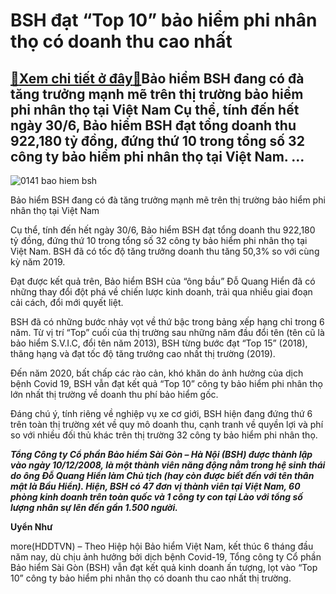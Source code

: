 BSH đạt “Top 10” bảo hiểm phi nhân thọ có doanh thu cao nhất
============================================================

[:gift:Xem chi tiết ở đây:gift:](https://hddtvn.com/bsh-dat-top-10-bao-hiem-phi-nhan-tho-co-doanh-thu-cao-nhat/)Bảo hiểm BSH đang có đà tăng trưởng mạnh mẽ trên thị trường bảo hiểm phi nhân thọ tại Việt Nam Cụ thể, tính đến hết ngày 30/6, Bảo hiểm BSH đạt tổng doanh thu 922,180 tỷ đồng, đứng thứ 10 trong tổng số 32 công ty bảo hiểm phi nhân thọ tại Việt Nam. …
----------------------------------------------------------------------------------------------------------------------------------------------------------------------------------------------------------------------------------------------------------





![0141 bao hiem bsh](https://haiquanonline.com.vn/stores/news_dataimages/thanhnt/082020/06/10/in_article/0141_Bao_hiem_BSH.jpg?rt=20200806154926 "BSH đạt “Top 10” bảo hiểm phi nhân thọ có doanh thu cao nhất")


Bảo hiểm BSH đang có đà tăng trưởng mạnh mẽ trên thị trường bảo hiểm phi nhân thọ tại Việt Nam



Cụ thể, tính đến hết ngày 30/6, Bảo hiểm BSH đạt tổng doanh thu 922,180 tỷ đồng, đứng thứ 10 trong tổng số 32 công ty bảo hiểm phi nhân thọ tại Việt Nam. BSH đã có tốc độ tăng trưởng doanh thu tăng 50,3% so với cùng kỳ năm 2019.


Đạt được kết quả trên, Bảo hiểm BSH của “ông bầu” Đỗ Quang Hiển đã có những thay đổi đột phá về chiến lược kinh doanh, trải qua nhiều giai đoạn cải cách, đổi mới quyết liệt.


BSH đã có những bước nhảy vọt về thứ bậc trong bảng xếp hạng chỉ trong 6 năm. Từ vị trí “Top” cuối của thị trường sau những năm đầu đổi tên (tên cũ là bảo hiểm S.V.I.C, đổi tên năm 2013), BSH từng bước đạt “Top 15” (2018), thăng hạng và đạt tốc độ tăng trưởng cao nhất thị trường (2019).


Đến năm 2020, bất chấp các rào cản, khó khăn do ảnh hưởng của dịch bệnh Covid 19, BSH vẫn đạt kết quả “Top 10” công ty bảo hiểm phi nhân thọ lớn nhất thị trường về doanh thu phí bảo hiểm gốc.


Đáng chú ý, tính riêng về nghiệp vụ xe cơ giới, BSH hiện đang đứng thứ 6 trên toàn thị trường xét về quy mô doanh thu, cạnh tranh về quyền lợi và phí so với nhiều đối thủ khác trên thị trường 32 công ty bảo hiểm phi nhân thọ.






***Tổng Công ty Cổ phần Bảo hiểm Sài Gòn – Hà Nội (BSH) được thành lập vào ngày 10/12/2008, là một thành viên năng động nằm trong hệ sinh thái do ông Đỗ Quang Hiển làm Chủ tịch (hay còn được biết đến với tên thân mật là Bầu Hiển). Hiện, BSH có 47 đơn vị thành viên tại Việt Nam, 60 phòng kinh doanh trên toàn quốc và 1 công ty con tại Lào với tổng số lượng nhân sự lên đến gần 1.500 người.***







**Uyển Như**



more(HDDTVN) – Theo Hiệp hội Bảo hiểm Việt Nam, kết thúc 6 tháng đầu năm nay, dù chịu ảnh hưởng bởi dịch bệnh Covid-19, Tổng công ty Cổ phần Bảo hiểm Sài Gòn (BSH) vẫn đạt kết quả kinh doanh ấn tượng, lọt vào “Top 10” công ty bảo hiểm phi nhân thọ có doanh thu cao nhất thị trường.

